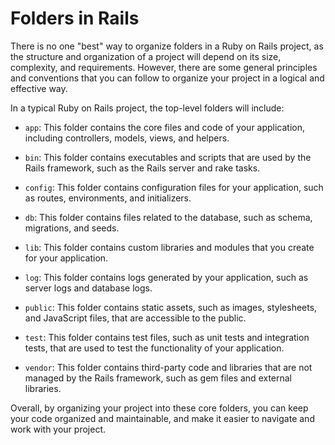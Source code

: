 # Folders in Rails

There is no one "best" way to organize folders in a Ruby on Rails project, as the structure and organization of a project will depend on its size, complexity, and requirements. However, there are some general principles and conventions that you can follow to organize your project in a logical and effective way.

In a typical Ruby on Rails project, the top-level folders will include:

*   `app`: This folder contains the core files and code of your application, including controllers, models, views, and helpers.
    
*   `bin`: This folder contains executables and scripts that are used by the Rails framework, such as the Rails server and rake tasks.
    
*   `config`: This folder contains configuration files for your application, such as routes, environments, and initializers.
    
*   `db`: This folder contains files related to the database, such as schema, migrations, and seeds.
    
*   `lib`: This folder contains custom libraries and modules that you create for your application.
    
*   `log`: This folder contains logs generated by your application, such as server logs and database logs.
    
*   `public`: This folder contains static assets, such as images, stylesheets, and JavaScript files, that are accessible to the public.
    
*   `test`: This folder contains test files, such as unit tests and integration tests, that are used to test the functionality of your application.
    
*   `vendor`: This folder contains third-party code and libraries that are not managed by the Rails framework, such as gem files and external libraries.
    

Overall, by organizing your project into these core folders, you can keep your code organized and maintainable, and make it easier to navigate and work with your project.